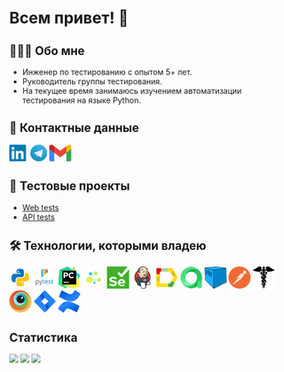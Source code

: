 # Всем привет! 👋


## 👩🏻‍💻 Обо мне
- Инженер по тестированию с опытом 5+ лет.
- Руководитель группы тестирования.
- На текущее время занимаюсь изучением автоматизации тестирования на языке Python.

## 🧭 Контактные данные
[<img src='other/linkedin.png' alt='linkedin' height='30'>](https://www.linkedin.com/in/nikita-ozerov/)
[<img src='other/tg.png' alt='telegram' height='30'>](https://t.me/Obrams)
[<img src='other/gmail.png' alt='gmail' height='30'>](mailto:nickitarull@gmail.com) 

## 🐊 Тестовые проекты
- [Web tests](https://github.com/Obrams/qa_guru_project_API)
- [API tests](https://github.com/Obrams/qa_guru_project_UI)

## 🛠️ Технологии, которыми владею
<div>
<a href="https://www.python.org/"><img src="technologies/python.png" alt="Python" width="40" height="40"/></a>
<a href="https://docs.pytest.org/en/"><img src="technologies/pytest.png" alt="Pytest" width="40" height="40"/></a>
<a href="https://www.jetbrains.com/pycharm/"><img src="technologies/pycharm.png" alt="PyCharm" width="40" height="40"/></a>
<a href="https://github.com/yashaka/selene/"><img src="technologies/selene.png" alt="Selene" width="40" height="40"/></a>
<a href="https://www.selenium.dev/"><img src="technologies/selenium.png" alt="Selenium" width="40" height="40"/></a>
<a href="https://www.jenkins.io/"><img src="technologies/jenkins.png" alt="Jenkins" width="40" height="40"/></a>
<a href="https://allurereport.org/"><img src="technologies/allure_report.png" alt="Allure" width="40" height="40"/></a>
<a href="https://qameta.io/"><img src="technologies/allure_testops.png" alt="AllureTestOps" width="40" height="40"/></a>
<a href="https://aerokube.com/selenoid/"><img src="technologies/selenoid.png" alt="Selenoid" width="40" height="40"/></a>
<a href="https://www.postman.com/"><img src="technologies/postman.png" alt="Postman" width="40" height="40"/></a>
<a href="https://pypi.org/project/requests/"><img src="technologies/requests.png" alt="Requests" width="40" height="40"/></a>
<a href="https://www.browserstack.com/"><img src="technologies/browserstack.png" alt="Browserstack" width="40" height="40"/></a>
<a href="https://www.atlassian.com/software/jira"><a href="https://www.atlassian.com/software/jira"><img src="technologies/jira.png" alt="Jira" width="40" height="40"/></a>
<a href="https://www.atlassian.com/software/confluence"><img src="technologies/confluence.png" alt="Confluence" width="40" height="40"/></a>
</div>

## Cтатистика
![](http://github-profile-summary-cards.vercel.app/api/cards/stats?username=obrams&theme=tokyonight)
![](http://github-profile-summary-cards.vercel.app/api/cards/repos-per-language?username=obrams&theme=tokyonight) 
![](https://github-profile-summary-cards.vercel.app/api/cards/profile-details?username=obrams&theme=tokyonight)
